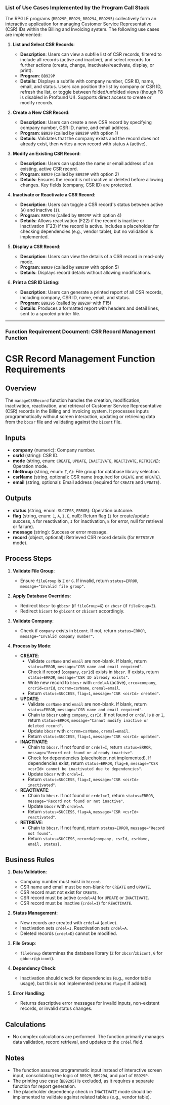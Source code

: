 ### List of Use Cases Implemented by the Program Call Stack

The RPGLE programs (`BB929P`, `BB929`, `BB9294`, `BB9295`) collectively form an interactive application for managing Customer Service Representative (CSR) IDs within the Billing and Invoicing system. The following use cases are implemented:

1. **List and Select CSR Records**:
   - **Description**: Users can view a subfile list of CSR records, filtered to include all records (active and inactive), and select records for further actions (create, change, inactivate/reactivate, display, or print).
   - **Program**: `BB929P`
   - **Details**: Displays a subfile with company number, CSR ID, name, email, and status. Users can position the list by company or CSR ID, refresh the list, or toggle between folded/unfolded views (though F8 is disabled in Profound UI). Supports direct access to create or modify records.

2. **Create a New CSR Record**:
   - **Description**: Users can create a new CSR record by specifying company number, CSR ID, name, and email address.
   - **Program**: `BB929` (called by `BB929P` with option 1)
   - **Details**: Validates that the company exists and the record does not already exist, then writes a new record with status `A` (active).

3. **Modify an Existing CSR Record**:
   - **Description**: Users can update the name or email address of an existing, active CSR record.
   - **Program**: `BB929` (called by `BB929P` with option 2)
   - **Details**: Ensures the record is not inactive or deleted before allowing changes. Key fields (company, CSR ID) are protected.

4. **Inactivate or Reactivate a CSR Record**:
   - **Description**: Users can toggle a CSR record's status between active (`A`) and inactive (`I`).
   - **Program**: `BB9294` (called by `BB929P` with option 4)
   - **Details**: Allows reactivation (F22) if the record is inactive or inactivation (F23) if the record is active. Includes a placeholder for checking dependencies (e.g., vendor table), but no validation is implemented.

5. **Display a CSR Record**:
   - **Description**: Users can view the details of a CSR record in read-only mode.
   - **Program**: `BB929` (called by `BB929P` with option 5)
   - **Details**: Displays record details without allowing modifications.

6. **Print a CSR ID Listing**:
   - **Description**: Users can generate a printed report of all CSR records, including company, CSR ID, name, email, and status.
   - **Program**: `BB9295` (called by `BB929P` with F15)
   - **Details**: Produces a formatted report with headers and detail lines, sent to a spooled printer file.

---

### Function Requirement Document: CSR Record Management Function



# CSR Record Management Function Requirements

## Overview
The `manageCSRRecord` function handles the creation, modification, inactivation, reactivation, and retrieval of Customer Service Representative (CSR) records in the Billing and Invoicing system. It processes inputs programmatically without screen interaction, updating or retrieving data from the `bbcsr` file and validating against the `bicont` file.

## Inputs
- **company** (numeric): Company number.
- **csrId** (string): CSR ID.
- **mode** (string, enum: `CREATE`, `UPDATE`, `INACTIVATE`, `REACTIVATE`, `RETRIEVE`): Operation mode.
- **fileGroup** (string, enum: `Z`, `G`): File group for database library selection.
- **csrName** (string, optional): CSR name (required for `CREATE` and `UPDATE`).
- **email** (string, optional): Email address (required for `CREATE` and `UPDATE`).

## Outputs
- **status** (string, enum: `SUCCESS`, `ERROR`): Operation outcome.
- **flag** (string, enum: `1`, `A`, `I`, `E`, null): Return flag (`1` for create/update success, `A` for reactivation, `I` for inactivation, `E` for error, null for retrieval or failure).
- **message** (string): Success or error message.
- **record** (object, optional): Retrieved CSR record details (for `RETRIEVE` mode).

## Process Steps
1. **Validate File Group**:
   - Ensure `fileGroup` is `Z` or `G`. If invalid, return `status=ERROR`, `message="Invalid file group"`.

2. **Apply Database Overrides**:
   - Redirect `bbcsr` to `gbbcsr` (if `fileGroup=G`) or `zbcsr` (if `fileGroup=Z`).
   - Redirect `bicont` to `gbicont` or `zbicont` accordingly.

3. **Validate Company**:
   - Check if `company` exists in `bicont`. If not, return `status=ERROR`, `message="Invalid company number"`.

4. **Process by Mode**:
   - **CREATE**:
     - Validate `csrName` and `email` are non-blank. If blank, return `status=ERROR`, `message="CSR name and email required"`.
     - Check if record (`company`, `csrId`) exists in `bbcsr`. If exists, return `status=ERROR`, `message="CSR ID already exists"`.
     - Write new record to `bbcsr` with `crdel=A` (active), `crco=company`, `crcrid=csrId`, `crcrnm=csrName`, `cremal=email`.
     - Return `status=SUCCESS`, `flag=1`, `message="CSR <csrId> created"`.
   - **UPDATE**:
     - Validate `csrName` and `email` are non-blank. If blank, return `status=ERROR`, `message="CSR name and email required"`.
     - Chain to `bbcsr` using `company`, `csrId`. If not found or `crdel` is `D` or `I`, return `status=ERROR`, `message="Cannot modify inactive or deleted record"`.
     - Update `bbcsr` with `crcrnm=csrName`, `cremal=email`.
     - Return `status=SUCCESS`, `flag=1`, `message="CSR <csrId> updated"`.
   - **INACTIVATE**:
     - Chain to `bbcsr`. If not found or `crdel=I`, return `status=ERROR`, `message="Record not found or already inactive"`.
     - Check for dependencies (placeholder, not implemented). If dependencies exist, return `status=ERROR`, `flag=E`, `message="CSR <csrId> cannot be inactivated due to dependencies"`.
     - Update `bbcsr` with `crdel=I`.
     - Return `status=SUCCESS`, `flag=I`, `message="CSR <csrId> inactivated"`.
   - **REACTIVATE**:
     - Chain to `bbcsr`. If not found or `crdel<>I`, return `status=ERROR`, `message="Record not found or not inactive"`.
     - Update `bbcsr` with `crdel=A`.
     - Return `status=SUCCESS`, `flag=A`, `message="CSR <csrId> reactivated"`.
   - **RETRIEVE**:
     - Chain to `bbcsr`. If not found, return `status=ERROR`, `message="Record not found"`.
     - Return `status=SUCCESS`, `record={company, csrId, csrName, email, status}`.

## Business Rules
1. **Data Validation**:
   - Company number must exist in `bicont`.
   - CSR name and email must be non-blank for `CREATE` and `UPDATE`.
   - CSR record must not exist for `CREATE`.
   - CSR record must be active (`crdel=A`) for `UPDATE` or `INACTIVATE`.
   - CSR record must be inactive (`crdel=I`) for `REACTIVATE`.

2. **Status Management**:
   - New records are created with `crdel=A` (active).
   - Inactivation sets `crdel=I`. Reactivation sets `crdel=A`.
   - Deleted records (`crdel=D`) cannot be modified.

3. **File Group**:
   - `fileGroup` determines the database library (`Z` for `zbcsr`/`zbicont`, `G` for `gbbcsr`/`gbicont`).

4. **Dependency Check**:
   - Inactivation should check for dependencies (e.g., vendor table usage), but this is not implemented (returns `flag=E` if added).

5. **Error Handling**:
   - Returns descriptive error messages for invalid inputs, non-existent records, or invalid status changes.

## Calculations
- No complex calculations are performed. The function primarily manages data validation, record retrieval, and updates to the `crdel` field.

## Notes
- The function assumes programmatic input instead of interactive screen input, consolidating the logic of `BB929`, `BB9294`, and part of `BB929P`.
- The printing use case (`BB9295`) is excluded, as it requires a separate function for report generation.
- The placeholder dependency check in `INACTIVATE` mode should be implemented to validate against related tables (e.g., vendor table).

